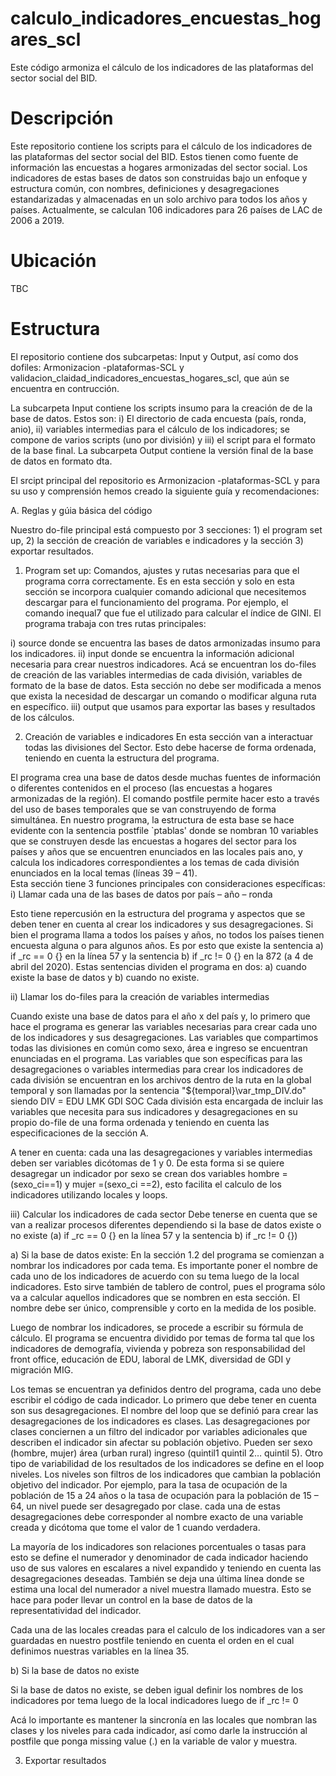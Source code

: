 ﻿# calculo_indicadores_encuestas_hogares_scl
Este código armoniza el cálculo de los indicadores de las plataformas del sector social del BID.

# Descripción

Este repositorio contiene los scripts para el cálculo de los indicadores de las plataformas del sector social del BID. Estos tienen como fuente de información las encuestas a hogares armonizadas del sector social. Los indicadores de estas bases de datos son construidas bajo un enfoque y estructura común, con nombres, definiciones y desagregaciones estandarizadas y almacenadas en un solo archivo para todos los años y países. Actualmente, se calculan 106 indicadores para 26 países de LAC de 2006 a 2019. 

# Ubicación
TBC

# Estructura

El repositorio contiene dos subcarpetas: Input y Output, así como dos dofiles: Armonizacion -plataformas-SCL y validacion_claidad_indicadores_encuestas_hogares_scl, que aún se encuentra en contrucción.

La subcarpeta Input contiene los scripts insumo para la creación de de la base de datos. Estos son: i) El directorio de cada encuesta (país, ronda, anio), ii) variables intermedias para el cálculo de los indicadores; se compone de varios scripts (uno por división) y iii) el script para el formato de la base final.
La subcarpeta Output contiene la versión final de la base de datos en formato dta. 

El srcipt principal del repositorio es Armonizacion -plataformas-SCL y para su uso y comprensión hemos creado la siguiente guía y recomendaciones:

A.	Reglas y gúia básica del código 

Nuestro do-file principal está compuesto por 3 secciones: 1) el program set up, 2) la sección de creación de variables e indicadores y la sección 3) exportar resultados. 

1.	Program set up: Comandos, ajustes y rutas necesarias para que el programa corra correctamente. 
Es en esta sección y solo en esta sección se incorpora cualquier comando adicional que necesitemos descargar para el funcionamiento del programa. Por ejemplo, el comando inequal7 que fue el utilizado para calcular el índice de GINI.
El programa trabaja con tres rutas principales: 

i)	source donde se encuentra las bases de datos armonizadas insumo para los indicadores.
ii)	input donde se encuentra la información adicional necesaria para crear nuestros indicadores. Acá se encuentran los do-files de creación de las variables intermedias de cada división, variables de formato de la base de datos. 
Esta sección no debe ser modificada a menos que exista la necesidad de descargar un comando o modificar alguna ruta en específico.
iii) output que usamos para exportar las bases y resultados de los cálculos.

2.	Creación de variables e indicadores
En esta sección van a interactuar todas las divisiones del Sector. Esto debe hacerse de forma ordenada, teniendo en cuenta la estructura del programa. 

El programa crea una base de datos desde muchas fuentes de información o diferentes contenidos en el proceso (las encuestas a hogares armonizadas de la región). El comando postfile permite hacer esto a través del uso de bases temporales que se van construyendo de forma simultánea. 
En nuestro programa, la estructura de esta base se hace evidente con la sentencia postfile `ptablas' donde se nombran 10 variables que se construyen desde las encuestas a hogares del sector para los países y años que se encuentren enunciados en las locales pais ano, y calcula los indicadores correspondientes a los temas de cada división enunciados en la local temas (líneas 39 – 41).  
Esta sección tiene 3 funciones principales con consideraciones específicas:
i)	Llamar cada una de las bases de datos por país – año – ronda

Esto tiene repercusión en la estructura del programa y aspectos que se deben tener en cuenta al crear los indicadores y sus desagregaciones. Si bien el programa llama a todos los países y años, no todos los países tienen encuesta alguna o para algunos años. Es por esto que existe la sentencia a) if _rc == 0 {} en la línea 57 y la sentencia b) if _rc != 0  {} en la 872 (a 4 de abril del 2020).
Estas sentencias dividen el programa en dos: a) cuando existe la base de datos y b) cuando no existe.

ii)	Llamar los do-files para la creación de variables intermedias

Cuando existe una base de datos para el año x del país y, lo primero que hace el programa es generar las variables necesarias para crear cada uno de los indicadores y sus desagregaciones. Las variables que compartimos todas las divisiones en común como sexo, área e ingreso se encuentran enunciadas en el programa. Las variables que son específicas para las desagregaciones o variables intermedias para crear los indicadores de cada división se encuentran en los archivos dentro de la ruta en la global temporal y son llamadas por la sentencia "${temporal}\var_tmp_DIV.do" siendo DIV = EDU LMK GDI SOC
Cada división esta encargada de incluir las variables que necesita para sus indicadores y desagregaciones en su propio do-file de una forma ordenada y teniendo en cuenta las especificaciones de la sección A.

A tener en cuenta: cada una las desagregaciones y variables intermedias deben ser variables dicótomas de 1 y 0. De esta forma si se quiere desagregar un indicador por sexo se crean dos variables hombre = (sexo_ci==1) y mujer =(sexo_ci ==2), esto facilita el calculo de los indicadores utilizando locales y loops.

iii)	Calcular los indicadores de cada sector
Debe tenerse en cuenta que se van a realizar procesos diferentes dependiendo si la base de datos existe o no existe (a) if _rc == 0 {} en la línea 57 y la sentencia b) if _rc != 0  {})

a)	Si la base de datos existe:
En la sección 1.2 del programa se comienzan a nombrar los indicadores por cada tema. Es importante poner el nombre de cada uno de los indicadores de acuerdo con su tema luego de la local indicadores. Esto sirve también de tablero de control, pues el programa sólo va a calcular aquellos indicadores que se nombren en esta sección. El nombre debe ser único, comprensible y corto en la medida de los posible. 

Luego de nombrar los indicadores, se procede a escribir su fórmula de cálculo. El programa se encuentra dividido por temas de forma tal que los indicadores de demografía, vivienda y pobreza son responsabilidad del front office, educación de EDU, laboral de LMK, diversidad de GDI y migración MIG.

Los temas se encuentran ya definidos dentro del programa, cada uno debe escribir el código de cada indicador. Lo primero que debe tener en cuenta son sus desagregaciones. El nombre del loop que se definió para crear las desagregaciones de los indicadores es clases. Las desagregaciones por clases conciernen a un filtro del indicador por variables adicionales que describen el indicador sin afectar su población objetivo. Pueden ser sexo (hombre, mujer) área (urban rural) ingreso (quintil1 quintil 2… quintil 5).
Otro tipo de variabilidad de los resultados de los indicadores se define en el loop niveles. Los niveles son filtros de los indicadores que cambian la población objetivo del indicador. Por ejemplo, para la tasa de ocupación de la población de 15 a 24 años o la tasa de ocupación para la población de 15 – 64, un nivel puede ser desagregado por clase. 
cada una de estas desagregaciones debe corresponder al nombre exacto de una variable creada y dicótoma que tome el valor de 1 cuando verdadera.

La mayoría de los indicadores son relaciones porcentuales o tasas 
para esto se define el numerador y denominador de cada indicador haciendo uso de sus valores en escalares a nivel expandido y teniendo en cuenta las desagregaciones deseadas.
También se deja una última línea donde se estima una local del numerador a nivel muestra llamado muestra. Esto se hace para poder llevar un control en la base de datos de la representatividad del indicador. 

Cada una de las locales creadas para el calculo de los indicadores van a ser guardadas en nuestro postfile teniendo en cuenta el orden en el cual definimos nuestras variables en la línea 35. 

b)	Si la base de datos no existe 

Si la base de datos no existe, se deben igual definir los nombres de los indicadores por tema luego de la local indicadores luego de if _rc != 0

Acá lo importante es mantener la sincronía en las locales que nombran las clases y los niveles para cada indicador, así como darle la instrucción al postfile que ponga missing value (.) en la variable de valor y muestra.

3.	Exportar resultados 


